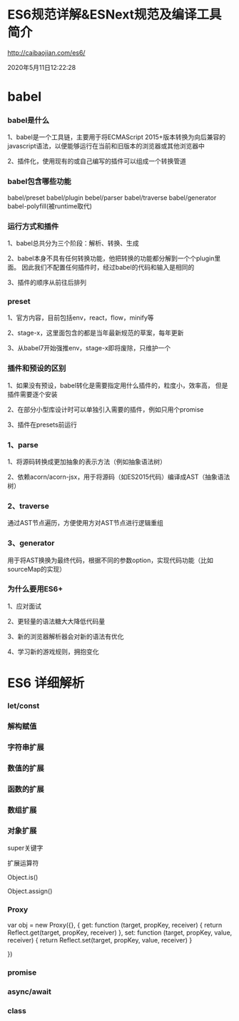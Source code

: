 # ES6规范详解&ESNext规范及编译工具简介

http://caibaojian.com/es6/


2020年5月11日12:22:28

# babel

### babel是什么

1、babel是一个工具链，主要用于将ECMAScript 2015+版本转换为向后兼容的
javascript语法，以便能够运行在当前和旧版本的浏览器或其他浏览器中

2、插件化，使用现有的或自己编写的插件可以组成一个转换管道

### babel包含哪些功能

babel/preset
babel/plugin
bebel/parser
babel/traverse
babel/generator
babel-polyfill(被runtime取代)

### 运行方式和插件

1、babel总共分为三个阶段：解析、转换、生成

2、babel本身不具有任何转换功能，他把转换的功能都分解到一个个plugin里面。
因此我们不配置任何插件时，经过babel的代码和输入是相同的

3、插件的顺序从前往后排列



### preset

1、官方内容，目前包括env，react，flow，minify等

2、stage-x，这里面包含的都是当年最新规范的草案，每年更新

3、从babel7开始强推env，stage-x即将废除，只维护一个



### 插件和预设的区别

1、如果没有预设，babel转化是需要指定用什么插件的，粒度小，效率高，
但是插件需要逐个安装

2、在部分小型库设计时可以单独引入需要的插件，例如只用个promise

3、插件在presets前运行



### 1、parse

1、将源码转换成更加抽象的表示方法（例如抽象语法树）

2、依赖acorn/acorn-jsx，用于将源码（如ES2015代码）编译成AST（抽象语法树）


### 2、traverse

通过AST节点遍历，方便使用方对AST节点进行逻辑重组

### 3、generator

用于将AST换换为最终代码，根据不同的参数option，实现代码功能（比如sourceMap的实现）


### 为什么要用ES6+

1、应对面试

2、更轻量的语法糖大大降低代码量

3、新的浏览器解析器会对新的语法有优化

4、学习新的游戏规则，拥抱变化



# ES6 详细解析



### let/const

### 解构赋值

### 字符串扩展

### 数值的扩展

### 函数的扩展

### 数组扩展

### 对象扩展

super关键字

扩展运算符

Object.is()

Object.assign()



### Proxy


var obj = new Proxy({}, {
    get: function (target, propKey, receiver) {
        return Reflect.get(target, propKey, receiver)
    },
    set: function (target, propKey, value, receiver) {
        return Reflect.set(target, propKey, value, receiver)
    }

})


### promise



### async/await


### class

